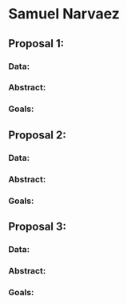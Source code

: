 # Samuel Narvaez

## Proposal 1:
### Data:
### Abstract:
### Goals:

## Proposal 2:
### Data:
### Abstract:
### Goals:

## Proposal 3:
### Data:
### Abstract:
### Goals:
